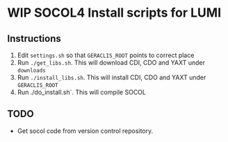 # WIP SOCOL4 Install scripts for LUMI

## Instructions

1. Edit `settings.sh` so that `GERACLIS_ROOT` points to correct place
2. Run `./get_libs.sh`. This will download CDI, CDO and YAXT under `downloads`
3. Run `./install_libs.sh`. This will install CDI, CDO and YAXT under `GERACLIS_ROOT`
4. Run ./do_install.sh`. This will compile SOCOL

## TODO

- Get socol code from version control repository.
